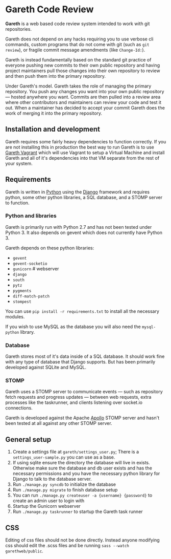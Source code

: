 Gareth Code Review
==================
**Gareth** is a web based code review system intended to work with git repositories.

Gareth does not depend on any hacks requiring you to use verbose cli commands, custom programs that do not come with git (such as `git review`), or fragile commit message amendments (like `Change-Id:`).

Gareth is instead fundamentally based on the standard git practice of everyone pushing new commits to their own public repository and having project maintainers pull those changes into their own repository to review and then push them into the primary repository.

Under Gareth's model. Gareth takes the role of managing the primary repository. You push any changes you want into your own public repository — hosted anywhere you want. Commits are then pulled into a review area where other contributors and maintainers can review your code and test it out. When a maintainer has decided to accept your commit Gareth does the work of merging it into the primary repository.

## Installation and development
Gareth requires some fairly heavy dependencies to function correctly. If you are not installing this in production the best way to run Gareth is to use [Gareth Vagrant][] which will use Vagrant to setup a Virtual Machine and install Gareth and all of it's dependencies into that VM separate from the rest of your system.

## Requirements
Gareth is written in [Python][] using the [Django][] framework and requires python, some other python libraries, a SQL database, and a STOMP server to function.

### Python and libraries
Gareth is primarily run with Python 2.7 and has not been tested under Python 3. It also depends on gevent which does not currently have Python 3.

Gareth depends on these python libraries:
  * `gevent`
  * `gevent-socketio`
  * `gunicorn` # webserver
  * `django`
  * `south`
  * `pytz`
  * `pygments`
  * `diff-match-patch`
  * `stompest`

You can use `pip install -r requirements.txt` to install all the necessary modules.

If you wish to use MySQL as the database you will also need the `mysql-python` library.

### Database
Gareth stores most of it's data inside of a SQL database. It should work fine with any type of database that Django supports. But has been primarily developed against SQLite and MySQL.

### STOMP
Gareth uses a STOMP server to communicate events — such as repository fetch requests and progress updates — between web requests, extra processes like the taskrunner, and clients listening over socket.io connections.

Gareth is developed against the Apache [Apollo][] STOMP server and hasn't been tested at all against any other STOMP server.

## General setup
1. Create a settings file at `gareth/settings_user.py`; There is a `settings_user-sample.py` you can use as a base.
2. If using sqlite ensure the directory the database will live in exists. Otherwise make sure the database and db user exists and has the necessary permissions and you have the necessary python library for Django to talk to the database server.
3. Run `./manage.py syncdb` to initialize the database
4. Run `./manage.py migrate` to finish database setup
5. You can run `./manage.py createuser -a {username} {password}` to create an admin user to login with
6. Startup the Gunicorn webserver
7. Run `./manage.py taskrunner` to startup the Gareth task runner

## CSS
Editing of css files should not be done directly. Instead anyone modifying css should edit the .scss files and be running `sass --watch garethweb/public`.

 [Python]: http://www.python.org/
 [Django]: https://www.djangoproject.com/
 [Apollo]: https://activemq.apache.org/apollo/
 [Gareth Vagrant]: https://github.com/dantman/gareth-vagrant